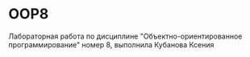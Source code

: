 # OOP8
Лабораторная работа по дисциплине "Объектно-ориентированное программирование" номер 8, выполнила Кубанова Ксения
